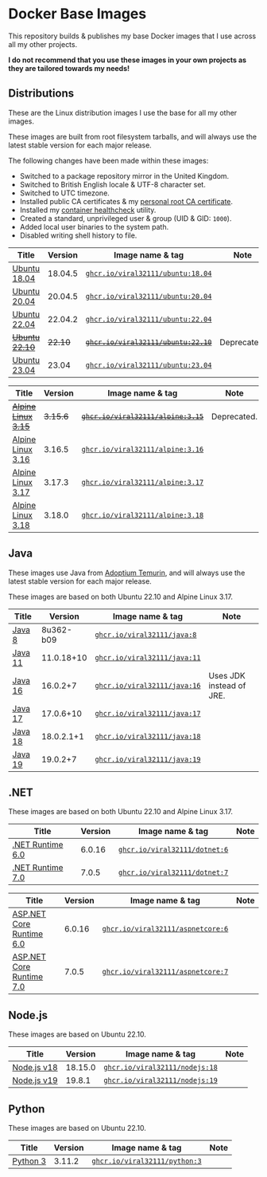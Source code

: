 # Docker Base Images

This repository builds & publishes my base Docker images that I use across all my other projects.

**I do not recommend that you use these images in your own projects as they are tailored towards my needs!**

## Distributions

These are the Linux distribution images I use the base for all my other images.

These images are built from root filesystem tarballs, and will always use the latest stable version for each major release.

The following changes have been made within these images:
 * Switched to a package repository mirror in the United Kingdom.
 * Switched to British English locale & UTF-8 character set.
 * Switched to UTC timezone.
 * Installed public CA certificates & my [personal root CA certificate](context/viral32111.crt).
 * Installed my [container healthcheck](https://github.com/viral32111/healthcheck) utility.
 * Created a standard, unprivileged user & group (UID & GID: `1000`).
 * Added local user binaries to the system path.
 * Disabled writing shell history to file.

| Title | Version | Image name & tag | Note |
| ----- | ------- | ---------------- | ---- |
| [Ubuntu 18.04](https://www.releases.ubuntu.com/bionic/) | 18.04.5 | [`ghcr.io/viral32111/ubuntu:18.04`](https://github.com/viral32111/docker-base-images/pkgs/container/ubuntu) | |
| [Ubuntu 20.04](https://www.releases.ubuntu.com/focal/) | 20.04.5 | [`ghcr.io/viral32111/ubuntu:20.04`](https://github.com/viral32111/docker-base-images/pkgs/container/ubuntu) | |
| [Ubuntu 22.04](https://www.releases.ubuntu.com/jammy/) | 22.04.2 | [`ghcr.io/viral32111/ubuntu:22.04`](https://github.com/viral32111/docker-base-images/pkgs/container/ubuntu) | |
| ~~[Ubuntu 22.10](https://www.releases.ubuntu.com/kinetic/)~~ | ~~22.10~~ | ~~[`ghcr.io/viral32111/ubuntu:22.10`](https://github.com/viral32111/docker-base-images/pkgs/container/ubuntu)~~ | Deprecated. |
| [Ubuntu 23.04](https://www.releases.ubuntu.com/lunar/) | 23.04 | [`ghcr.io/viral32111/ubuntu:23.04`](https://github.com/viral32111/docker-base-images/pkgs/container/ubuntu) | |

| Title | Version | Image name & tag | Note |
| ----- | ------- | ---------------- | ---- |
| ~~[Alpine Linux 3.15](https://alpinelinux.org/)~~ | ~~3.15.6~~ | ~~[`ghcr.io/viral32111/alpine:3.15`](https://github.com/viral32111/docker-base-images/pkgs/container/alpine)~~ | Deprecated. |
| [Alpine Linux 3.16](https://alpinelinux.org/) | 3.16.5 | [`ghcr.io/viral32111/alpine:3.16`](https://github.com/viral32111/docker-base-images/pkgs/container/alpine) | |
| [Alpine Linux 3.17](https://alpinelinux.org/) | 3.17.3 | [`ghcr.io/viral32111/alpine:3.17`](https://github.com/viral32111/docker-base-images/pkgs/container/alpine) | |
| [Alpine Linux 3.18](https://alpinelinux.org/) | 3.18.0 | [`ghcr.io/viral32111/alpine:3.18`](https://github.com/viral32111/docker-base-images/pkgs/container/alpine) | |

## Java

These images use Java from [Adoptium Temurin](https://adoptium.net/temurin/releases/), and will always use the latest stable version for each major release.

These images are based on both Ubuntu 22.10 and Alpine Linux 3.17.

| Title | Version | Image name & tag | Note |
| ----- | ------- | ---------------- | ---- |
| [Java 8](https://adoptium.net) | 8u362-b09 | [`ghcr.io/viral32111/java:8`](https://github.com/viral32111/docker-base-images/pkgs/container/java) | |
| [Java 11](https://adoptium.net) | 11.0.18+10 | [`ghcr.io/viral32111/java:11`](https://github.com/viral32111/docker-base-images/pkgs/container/java) | |
| [Java 16](https://adoptium.net) | 16.0.2+7 | [`ghcr.io/viral32111/java:16`](https://github.com/viral32111/docker-base-images/pkgs/container/java) | Uses JDK instead of JRE. |
| [Java 17](https://adoptium.net) | 17.0.6+10 | [`ghcr.io/viral32111/java:17`](https://github.com/viral32111/docker-base-images/pkgs/container/java) | |
| [Java 18](https://adoptium.net) | 18.0.2.1+1 | [`ghcr.io/viral32111/java:18`](https://github.com/viral32111/docker-base-images/pkgs/container/java) | |
| [Java 19](https://adoptium.net) | 19.0.2+7 | [`ghcr.io/viral32111/java:19`](https://github.com/viral32111/docker-base-images/pkgs/container/java) | |

## .NET

These images are based on both Ubuntu 22.10 and Alpine Linux 3.17.

| Title | Version | Image name & tag | Note |
| ----- | ------- | ---------------- | ---- |
| [.NET Runtime 6.0](https://dotnet.microsoft.com/en-us/download/dotnet/6.0) | 6.0.16 | [`ghcr.io/viral32111/dotnet:6`](https://github.com/viral32111/docker-base-images/pkgs/container/dotnet) | |
| [.NET Runtime 7.0](https://dotnet.microsoft.com/en-us/download/dotnet/7.0) | 7.0.5 | [`ghcr.io/viral32111/dotnet:7`](https://github.com/viral32111/docker-base-images/pkgs/container/dotnet) | |

| Title | Version | Image name & tag | Note |
| ----- | ------- | ---------------- | ---- |
| [ASP.NET Core Runtime 6.0](https://dotnet.microsoft.com/en-us/download/dotnet/6.0) | 6.0.16 | [`ghcr.io/viral32111/aspnetcore:6`](https://github.com/viral32111/docker-base-images/pkgs/container/aspnetcore) | |
| [ASP.NET Core Runtime 7.0](https://dotnet.microsoft.com/en-us/download/dotnet/7.0) | 7.0.5 | [`ghcr.io/viral32111/aspnetcore:7`](https://github.com/viral32111/docker-base-images/pkgs/container/aspnetcore) | |

## Node.js

These images are based on Ubuntu 22.10.

| Title | Version | Image name & tag | Note |
| ----- | ------- | ---------------- | ---- |
| [Node.js v18](https://nodejs.org) | 18.15.0 | [`ghcr.io/viral32111/nodejs:18`](https://github.com/viral32111/docker-base-images/pkgs/container/nodejs) | |
| [Node.js v19](https://nodejs.org) | 19.8.1 | [`ghcr.io/viral32111/nodejs:19`](https://github.com/viral32111/docker-base-images/pkgs/container/nodejs) | |


## Python

These images are based on Ubuntu 22.10.

| Title | Version | Image name & tag | Note |
| ----- | ------- | ---------------- | ---- |
| [Python 3](https://python.org) | 3.11.2 | [`ghcr.io/viral32111/python:3`](https://github.com/viral32111/docker-base-images/pkgs/container/python) | |
